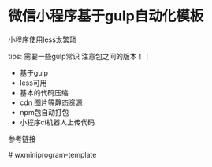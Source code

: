 # 微信小程序基于gulp自动化模板

小程序使用less太繁琐 

tips: 需要一些gulp常识    注意包之间的版本！！

* 基于gulp
* less可用
* 基本的代码压缩
* cdn 图片等静态资源
* npm包自动打包
* 小程序ci机器人上传代码

参考链接 

[微信小程序构建npm包]: https://developers.weixin.qq.com/miniprogram/dev/devtools/ci.html#%E6%9E%84%E5%BB%BAnpm
[微信代码ci密钥配置]: https://developers.weixin.qq.com/miniprogram/dev/devtools/ci.html#%E5%AF%86%E9%92%A5%E5%8F%8A-IP-%E7%99%BD%E5%90%8D%E5%8D%95%E9%85%8D%E7%BD%AE

#   w x m i n i p r o g r a m - t e m p l a t e  
 